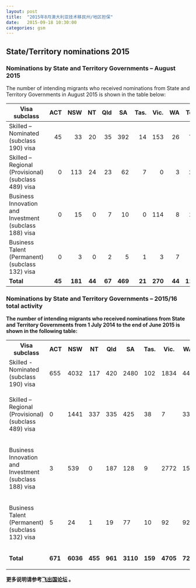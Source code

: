 ```yaml
---
layout: post
title:  "2015年8月澳大利亚技术移民州/地区担保"
date:   2015-09-18 10:30:00
categories: gsm
---
```


## State/Territory nominations 2015

### Nominations by State and Territory Governments – August 2015

The number of intending migrants who received nominations from State and Territory Governments in August 2015 is shown in the table below:

<table class="table-100 small" summary="The table below shows the number of intending migrants who received nominations from State and Territory Governments in September 2015"><thead><tr><th>Visa subclass</th><th>ACT</th><th>NSW</th><th>NT</th><th>Qld</th><th>SA</th><th>Tas.</th><th>Vic.</th><th>WA</th><th>Total </th></tr></thead><tbody><tr><td>Skilled – Nominated (subclass 190) visa</td><td style="text-align:right;">45</td><td style="text-align:right;">33</td><td style="text-align:right;">20</td><td style="text-align:right;">35</td><td style="text-align:right;">392</td><td style="text-align:right;">14</td><td style="text-align:right;">153</td><td style="text-align:right;">26</td><td style="text-align:right;"> 
<strong>718</strong></td></tr><tr><td>Skilled – Regional (Provisional) (subclass 489) visa</td><td style="text-align:right;">0</td><td style="text-align:right;">113</td><td style="text-align:right;">24</td><td style="text-align:right;">23</td><td style="text-align:right;">62</td><td style="text-align:right;">7</td><td style="text-align:right;">0</td><td style="text-align:right;">3</td><td style="text-align:right;"> 
<strong>232</strong></td></tr><tr><td>Business Innovation and Investment (subclass 188) visa</td><td style="text-align:right;">0</td><td style="text-align:right;">15</td><td style="text-align:right;">0</td><td style="text-align:right;">7</td><td style="text-align:right;">10</td><td style="text-align:right;">0</td><td style="text-align:right;">114</td><td style="text-align:right;">8</td><td style="text-align:right;"> 
<strong>154</strong></td></tr><tr><td>Business Talent (Permanent) (subclass 132) visa</td><td style="text-align:right;">0</td><td style="text-align:right;">3</td><td style="text-align:right;">0</td><td style="text-align:right;">2</td><td style="text-align:right;">5</td><td style="text-align:right;">1</td><td style="text-align:right;">3</td><td style="text-align:right;">7</td><td style="text-align:right;"> 
<strong>21</strong></td></tr><tr><td> 
<strong>Total</strong></td><td style="text-align:right;"> 
<strong>45</strong></td><td style="text-align:right;"> 
<strong>181</strong></td><td style="text-align:right;"> 
 <strong>44</strong></td><td style="text-align:right;"> 
<strong>67</strong></td><td style="text-align:right;"> 
<strong>469</strong></td><td style="text-align:right;"> 
<strong>21</strong></td><td style="text-align:right;"> 
  <strong>270</strong></td><td style="text-align:right;"> 
  <strong>44</strong></td><td style="text-align:right;"> 
  <strong>1125</strong></td></tr></tbody></table><strong>

### Nominations by State and Territory Governments – 2015/16 total activity 

<p>The number of intending migrants who received nominations from State and Territory Governments from 1 July 2014 to the end of&nbsp;June 2015 is shown in the following table:</p>

<table class="table-100 small "><tbody><tr><th scope="col">​Visa subclass</th><th scope="col">ACT</th><th scope="col">NSW</th><th scope="col">NT</th><th scope="col">Qld</th><th scope="col">SA</th><th scope="col">Tas.</th><th scope="col">Vic.</th><th scope="col">WA</th><th scope="col">Total </th></tr><tr><td>Skilled - Nominated (subclass 190) visa</td><td class="text-align-right">655</td><td class="text-align-right">4032</td><td class="text-align-right">117</td><td class="text-align-right">420</td><td class="text-align-right">2480</td><td class="text-align-right">102</td><td class="text-align-right">1834</td><td class="text-align-right">443</td><td class="text-align-right"> 
<strong>10093</strong></td></tr><tr><td valign="top"><p>Skilled – Regional (Provisional) (subclass 489) visa</p></td><td class="text-align-right">0</td><td class="text-align-right">1441</td><td class="text-align-right">337</td><td class="text-align-right">335</td><td class="text-align-right">425</td><td class="text-align-right">38</td><td class="text-align-right">7</td><td class="text-align-right">33</td><td class="text-align-right">
<strong>2616</strong></td></tr><tr><td valign="top"><p>Business Innovation and Investment (subclass 188) visa</p></td><td class="text-align-right">3</td><td class="text-align-right">539</td><td class="text-align-right">0</td><td class="text-align-right">187</td><td class="text-align-right">12​8</td><td class="text-align-right">9</td><td class="text-align-right">2772</td><td class="text-align-right">155</td><td class="text-align-right">
 <strong>3791</strong></td></tr><tr><td valign="top"><p>Business Talent (Permanent) (subclass 132) visa</p></td><td class="text-align-right">5</td><td class="text-align-right">24</td><td class="text-align-right">1</td><td class="text-align-right">19</td><td class="text-align-right">77</td><td class="text-align-right">10</td><td class="text-align-right">92</td><td class="text-align-right">92</td><td class="text-align-right">
<strong>320</strong></td></tr><tr><td valign="top"><p>
<strong>Total</strong></p></td><td class="text-align-right">
<strong>671</strong></td><td class="text-align-right">
<strong>6036</strong></td><td class="text-align-right"> 
<strong>455</strong></td><td class="text-align-right">
 <strong>961</strong></td><td class="text-align-right">
<strong>3110</strong></td><td class="text-align-right">
<strong>159</strong></td><td class="text-align-right">
 <strong>4705</strong></td><td class="text-align-right">
 <strong>723</strong></td><td class="text-align-right">
<strong>16820​</strong></td></tr></tbody></table> 
      


更多说明请参考<a href="http://bbs.fcgvisa.com/c/Nomination-by-State" target="blank">飞出国论坛</a> 。